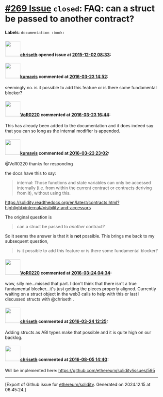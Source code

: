 # [\#269 Issue](https://github.com/ethereum/solidity/issues/269) `closed`: FAQ: can a struct be passed to another contract?
**Labels**: `documentation :book:`


#### <img src="https://avatars.githubusercontent.com/u/9073706?v=4" width="50">[chriseth](https://github.com/chriseth) opened issue at [2015-12-02 08:33](https://github.com/ethereum/solidity/issues/269):



#### <img src="https://avatars.githubusercontent.com/u/1474978?u=c30f97d320903d98c58e96b163de1aa0b9f31c4f&v=4" width="50">[kumavis](https://github.com/kumavis) commented at [2016-03-23 14:52](https://github.com/ethereum/solidity/issues/269#issuecomment-200379261):

seemingly no. is it possible to add this feature or is there some fundamental blocker?

#### <img src="https://avatars.githubusercontent.com/u/7756785?u=2893ea91743ac89ee3846d1f5c7209720e834129&v=4" width="50">[VoR0220](https://github.com/VoR0220) commented at [2016-03-23 16:44](https://github.com/ethereum/solidity/issues/269#issuecomment-200433200):

This has already been added to the documentation and it does indeed say that you can so long as the internal modifier is appended.

#### <img src="https://avatars.githubusercontent.com/u/1474978?u=c30f97d320903d98c58e96b163de1aa0b9f31c4f&v=4" width="50">[kumavis](https://github.com/kumavis) commented at [2016-03-23 23:02](https://github.com/ethereum/solidity/issues/269#issuecomment-200575944):

@VoR0220 thanks for responding

the docs have this to say:

> internal:
> Those functions and state variables can only be accessed internally (i.e. from within the current contract or contracts deriving from it), without using this.

https://solidity.readthedocs.org/en/latest/contracts.html?highlight=internal#visibility-and-accessors

The original question is

> can a struct be passed to _another_ contract?

So it seems the answer is that it is **not** possible. This brings me back to my subsequent question,

> is it possible to add this feature or is there some fundamental blocker?

#### <img src="https://avatars.githubusercontent.com/u/7756785?u=2893ea91743ac89ee3846d1f5c7209720e834129&v=4" width="50">[VoR0220](https://github.com/VoR0220) commented at [2016-03-24 04:34](https://github.com/ethereum/solidity/issues/269#issuecomment-200660235):

wow, silly me...missed that part. I don't think that there isn't a true fundamental blocker...it's just getting the pieces properly aligned. Currently waiting on a struct object in the web3 calls to help with this or last I discussed structs with @chriseth .

#### <img src="https://avatars.githubusercontent.com/u/9073706?v=4" width="50">[chriseth](https://github.com/chriseth) commented at [2016-03-24 12:25](https://github.com/ethereum/solidity/issues/269#issuecomment-200809860):

Adding structs as ABI types make that possible and it is quite high on our backlog.

#### <img src="https://avatars.githubusercontent.com/u/9073706?v=4" width="50">[chriseth](https://github.com/chriseth) commented at [2016-08-05 14:40](https://github.com/ethereum/solidity/issues/269#issuecomment-237868352):

Will be implemented here: https://github.com/ethereum/solidity/issues/595


-------------------------------------------------------------------------------



[Export of Github issue for [ethereum/solidity](https://github.com/ethereum/solidity). Generated on 2024.12.15 at 06:45:24.]
